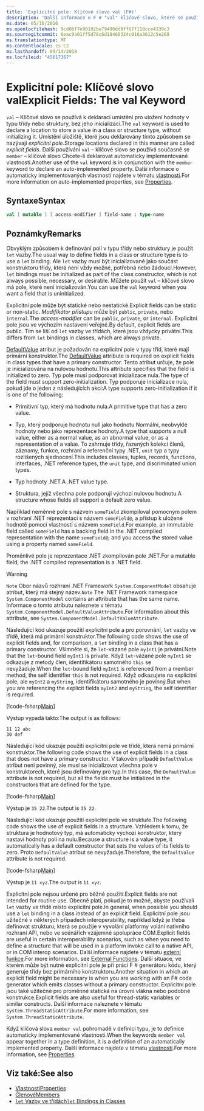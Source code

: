```yaml
---
title: 'Explicitní pole: Klíčové slovo val (F#)'
description: 'Další informace o F # "val" klíčové slovo, které se používá k deklaraci umístění pro uložení hodnoty v typu třídy nebo struktury bez inicializace typu.'
ms.date: 05/16/2016
ms.openlocfilehash: 9cd06f7e90192be79490dd0ff67f118cce4339c3
ms.sourcegitcommit: 6eac9a01ff5d70c6d18460324c016a3612c5e268
ms.translationtype: MT
ms.contentlocale: cs-CZ
ms.lasthandoff: 09/14/2018
ms.locfileid: "45617367"
---
```

# <a name="explicit-fields-the-val-keyword"></a><span data-ttu-id="069cf-103">Explicitní pole: Klíčové slovo val</span><span class="sxs-lookup"><span data-stu-id="069cf-103">Explicit Fields: The val Keyword</span></span>

<span data-ttu-id="069cf-104">`val` – Klíčové slovo se používá k deklaraci umístění pro uložení hodnoty v typu třídy nebo struktury, bez jeho inicializaci.</span><span class="sxs-lookup"><span data-stu-id="069cf-104">The `val` keyword is used to declare a location to store a value in a class or structure type, without initializing it.</span></span> <span data-ttu-id="069cf-105">Umístění úložiště, které jsou deklarovány tímto způsobem se nazývají *explicitní pole*.</span><span class="sxs-lookup"><span data-stu-id="069cf-105">Storage locations declared in this manner are called *explicit fields*.</span></span> <span data-ttu-id="069cf-106">Další používání `val` – klíčové slovo se používá současně se `member` – klíčové slovo Chcete-li deklarovat automaticky implementované vlastnosti.</span><span class="sxs-lookup"><span data-stu-id="069cf-106">Another use of the `val` keyword is in conjunction with the `member` keyword to declare an auto-implemented property.</span></span> <span data-ttu-id="069cf-107">Další informace o automaticky implementovaných vlastností najdete v tématu [vlastnosti](properties.md).</span><span class="sxs-lookup"><span data-stu-id="069cf-107">For more information on auto-implemented properties, see [Properties](properties.md).</span></span>

## <a name="syntax"></a><span data-ttu-id="069cf-108">Syntaxe</span><span class="sxs-lookup"><span data-stu-id="069cf-108">Syntax</span></span>

```fsharp
val [ mutable ] [ access-modifier ] field-name : type-name
```

## <a name="remarks"></a><span data-ttu-id="069cf-109">Poznámky</span><span class="sxs-lookup"><span data-stu-id="069cf-109">Remarks</span></span>

<span data-ttu-id="069cf-110">Obvyklým způsobem k definování polí v typu třídy nebo struktury je použít `let` vazby.</span><span class="sxs-lookup"><span data-stu-id="069cf-110">The usual way to define fields in a class or structure type is to use a `let` binding.</span></span> <span data-ttu-id="069cf-111">Ale `let` vazby musí být inicializované jako součást konstruktoru třídy, která není vždy možné, potřebná nebo žádoucí.</span><span class="sxs-lookup"><span data-stu-id="069cf-111">However, `let` bindings must be initialized as part of the class constructor, which is not always possible, necessary, or desirable.</span></span> <span data-ttu-id="069cf-112">Můžete použít `val` – klíčové slovo má pole, které není inicializován.</span><span class="sxs-lookup"><span data-stu-id="069cf-112">You can use the `val` keyword when you want a field that is uninitialized.</span></span>

<span data-ttu-id="069cf-113">Explicitní pole může být statické nebo nestatické.</span><span class="sxs-lookup"><span data-stu-id="069cf-113">Explicit fields can be static or non-static.</span></span> <span data-ttu-id="069cf-114">*Modifikátor přístupu* může být `public`, `private`, nebo `internal`.</span><span class="sxs-lookup"><span data-stu-id="069cf-114">The *access-modifier* can be `public`, `private`, or `internal`.</span></span> <span data-ttu-id="069cf-115">Explicitní pole jsou ve výchozím nastavení veřejné.</span><span class="sxs-lookup"><span data-stu-id="069cf-115">By default, explicit fields are public.</span></span> <span data-ttu-id="069cf-116">Tím se liší od `let` vazby ve třídách, které jsou vždycky privátní.</span><span class="sxs-lookup"><span data-stu-id="069cf-116">This differs from `let` bindings in classes, which are always private.</span></span>

<span data-ttu-id="069cf-117">[DefaultValue](https://msdn.microsoft.com/library/a3a3307b-8c05-441e-b109-245511614d58) atribut je požadován na explicitní pole v typy tříd, které mají primární konstruktor.</span><span class="sxs-lookup"><span data-stu-id="069cf-117">The [DefaultValue](https://msdn.microsoft.com/library/a3a3307b-8c05-441e-b109-245511614d58) attribute is required on explicit fields in class types that have a primary constructor.</span></span> <span data-ttu-id="069cf-118">Tento atribut určuje, že pole je inicializována na nulovou hodnotu.</span><span class="sxs-lookup"><span data-stu-id="069cf-118">This attribute specifies that the field is initialized to zero.</span></span> <span data-ttu-id="069cf-119">Typ pole musí podporovat inicializace nula.</span><span class="sxs-lookup"><span data-stu-id="069cf-119">The type of the field must support zero-initialization.</span></span> <span data-ttu-id="069cf-120">Typ podporuje inicializace nula, pokud jde o jeden z následujících akcí:</span><span class="sxs-lookup"><span data-stu-id="069cf-120">A type supports zero-initialization if it is one of the following:</span></span>

- <span data-ttu-id="069cf-121">Primitivní typ, který má hodnotu nula.</span><span class="sxs-lookup"><span data-stu-id="069cf-121">A primitive type that has a zero value.</span></span>

- <span data-ttu-id="069cf-122">Typ, který podporuje hodnotu null jako hodnotu Normální, neobvyklé hodnoty nebo jako reprezentace hodnoty.</span><span class="sxs-lookup"><span data-stu-id="069cf-122">A type that supports a null value, either as a normal value, as an abnormal value, or as a representation of a value.</span></span> <span data-ttu-id="069cf-123">To zahrnuje třídy, řazených kolekcí členů, záznamy, funkce, rozhraní a referenční typy .NET, `unit` typ a typy rozlišených sjednocení.</span><span class="sxs-lookup"><span data-stu-id="069cf-123">This includes classes, tuples, records, functions, interfaces, .NET reference types, the `unit` type, and discriminated union types.</span></span>

- <span data-ttu-id="069cf-124">Typ hodnoty .NET.</span><span class="sxs-lookup"><span data-stu-id="069cf-124">A .NET value type.</span></span>

- <span data-ttu-id="069cf-125">Struktura, jejíž všechna pole podporují výchozí nulovou hodnotu.</span><span class="sxs-lookup"><span data-stu-id="069cf-125">A structure whose fields all support a default zero value.</span></span>

<span data-ttu-id="069cf-126">Například neměnné pole s názvem `someField` zkompiloval pomocným polem v rozhraní .NET reprezentaci s názvem `someField@`, a přístup k uložené hodnotě pomocí vlastnosti s názvem `someField`.</span><span class="sxs-lookup"><span data-stu-id="069cf-126">For example, an immutable field called `someField` has a backing field in the .NET compiled representation with the name `someField@`, and you access the stored value using a property named `someField`.</span></span>

<span data-ttu-id="069cf-127">Proměnlivé pole je reprezentace .NET zkompilován pole .NET.</span><span class="sxs-lookup"><span data-stu-id="069cf-127">For a mutable field, the .NET compiled representation is a .NET field.</span></span>

>[!WARNING]
<span data-ttu-id="069cf-128">`Note` Obor názvů rozhraní .NET Framework `System.ComponentModel` obsahuje atribut, který má stejný název.</span><span class="sxs-lookup"><span data-stu-id="069cf-128">`Note` The .NET Framework namespace `System.ComponentModel` contains an attribute that has the same name.</span></span> <span data-ttu-id="069cf-129">Informace o tomto atributu naleznete v tématu `System.ComponentModel.DefaultValueAttribute`.</span><span class="sxs-lookup"><span data-stu-id="069cf-129">For information about this attribute, see `System.ComponentModel.DefaultValueAttribute`.</span></span>

<span data-ttu-id="069cf-130">Následující kód ukazuje použití explicitní pole a pro porovnání, `let` vazby ve třídě, která má primární konstruktor.</span><span class="sxs-lookup"><span data-stu-id="069cf-130">The following code shows the use of explicit fields and, for comparison, a `let` binding in a class that has a primary constructor.</span></span> <span data-ttu-id="069cf-131">Všimněte si, že `let`-vázané pole `myInt1` je privátní.</span><span class="sxs-lookup"><span data-stu-id="069cf-131">Note that the `let`-bound field `myInt1` is private.</span></span> <span data-ttu-id="069cf-132">Když `let`-vázané pole `myInt1` se odkazuje z metody člen, identifikátoru samotného `this` se nevyžaduje.</span><span class="sxs-lookup"><span data-stu-id="069cf-132">When the `let`-bound field `myInt1` is referenced from a member method, the self identifier `this` is not required.</span></span> <span data-ttu-id="069cf-133">Když odkazujete na explicitní pole, ale `myInt2` a `myString`, identifikátoru samotného je povinný.</span><span class="sxs-lookup"><span data-stu-id="069cf-133">But when you are referencing the explicit fields `myInt2` and `myString`, the self identifier is required.</span></span>

[!code-fsharp[Main](../../../../samples/snippets/fsharp/lang-ref-2/snippet6701.fs)]

<span data-ttu-id="069cf-134">Výstup vypadá takto:</span><span class="sxs-lookup"><span data-stu-id="069cf-134">The output is as follows:</span></span>

```
11 12 abc
30 def
```

<span data-ttu-id="069cf-135">Následující kód ukazuje použití explicitní pole ve třídě, která nemá primární konstruktor.</span><span class="sxs-lookup"><span data-stu-id="069cf-135">The following code shows the use of explicit fields in a class that does not have a primary constructor.</span></span> <span data-ttu-id="069cf-136">V takovém případě `DefaultValue` atribut není povinný, ale musí se inicializovat všechna pole v konstruktorech, které jsou definovány pro typ.</span><span class="sxs-lookup"><span data-stu-id="069cf-136">In this case, the `DefaultValue` attribute is not required, but all the fields must be initialized in the constructors that are defined for the type.</span></span>

[!code-fsharp[Main](../../../../samples/snippets/fsharp/lang-ref-2/snippet6702.fs)]

<span data-ttu-id="069cf-137">Výstup je `35 22`.</span><span class="sxs-lookup"><span data-stu-id="069cf-137">The output is `35 22`.</span></span>

<span data-ttu-id="069cf-138">Následující kód ukazuje použití explicitní pole ve struktuře.</span><span class="sxs-lookup"><span data-stu-id="069cf-138">The following code shows the use of explicit fields in a structure.</span></span> <span data-ttu-id="069cf-139">Vzhledem k tomu, že struktura je hodnotový typ, má automaticky výchozí konstruktor, který nastaví hodnoty polí na nulu.</span><span class="sxs-lookup"><span data-stu-id="069cf-139">Because a structure is a value type, it automatically has a default constructor that sets the values of its fields to zero.</span></span> <span data-ttu-id="069cf-140">Proto `DefaultValue` atribut se nevyžaduje.</span><span class="sxs-lookup"><span data-stu-id="069cf-140">Therefore, the `DefaultValue` attribute is not required.</span></span>

[!code-fsharp[Main](../../../../samples/snippets/fsharp/lang-ref-2/snippet6703.fs)]

<span data-ttu-id="069cf-141">Výstup je `11 xyz`.</span><span class="sxs-lookup"><span data-stu-id="069cf-141">The output is `11 xyz`.</span></span>

<span data-ttu-id="069cf-142">Explicitní pole nejsou určené pro běžné použití.</span><span class="sxs-lookup"><span data-stu-id="069cf-142">Explicit fields are not intended for routine use.</span></span> <span data-ttu-id="069cf-143">Obecně platí, pokud je to možné, abyste používali `let` vazby ve třídě místo explicitní pole.</span><span class="sxs-lookup"><span data-stu-id="069cf-143">In general, when possible you should use a `let` binding in a class instead of an explicit field.</span></span> <span data-ttu-id="069cf-144">Explicitní pole jsou užitečné v některých případech interoperability, například když je třeba definovat strukturu, která se použije v vyvolání platformy volání nativního rozhraní API, nebo ve scénářích vzájemné spolupráce COM.</span><span class="sxs-lookup"><span data-stu-id="069cf-144">Explicit fields are useful in certain interoperability scenarios, such as when you need to define a structure that will be used in a platform invoke call to a native API, or in COM interop scenarios.</span></span> <span data-ttu-id="069cf-145">Další informace najdete v tématu [externí funkce](../functions/external-functions.md).</span><span class="sxs-lookup"><span data-stu-id="069cf-145">For more information, see [External Functions](../functions/external-functions.md).</span></span> <span data-ttu-id="069cf-146">Další situace, ve kterém může být nutné explicitní pole je při práci F # generátoru kódu, který generuje třídy bez primárního konstruktoru.</span><span class="sxs-lookup"><span data-stu-id="069cf-146">Another situation in which an explicit field might be necessary is when you are working with an F# code generator which emits classes without a primary constructor.</span></span> <span data-ttu-id="069cf-147">Explicitní pole jsou také užitečné pro proměnné statická na úrovni vlákna nebo podobné konstrukce.</span><span class="sxs-lookup"><span data-stu-id="069cf-147">Explicit fields are also useful for thread-static variables or similar constructs.</span></span> <span data-ttu-id="069cf-148">Další informace naleznete v tématu `System.ThreadStaticAttribute`.</span><span class="sxs-lookup"><span data-stu-id="069cf-148">For more information, see `System.ThreadStaticAttribute`.</span></span>

<span data-ttu-id="069cf-149">Když klíčová slova `member val` pohromadě v definici typu, je to definice automaticky implementované vlastnosti.</span><span class="sxs-lookup"><span data-stu-id="069cf-149">When the keywords `member val` appear together in a type definition, it is a definition of an automatically implemented property.</span></span> <span data-ttu-id="069cf-150">Další informace najdete v tématu [vlastnosti](properties.md).</span><span class="sxs-lookup"><span data-stu-id="069cf-150">For more information, see [Properties](properties.md).</span></span>

## <a name="see-also"></a><span data-ttu-id="069cf-151">Viz také:</span><span class="sxs-lookup"><span data-stu-id="069cf-151">See also</span></span>

- [<span data-ttu-id="069cf-152">Vlastnosti</span><span class="sxs-lookup"><span data-stu-id="069cf-152">Properties</span></span>](properties.md)
- [<span data-ttu-id="069cf-153">Členové</span><span class="sxs-lookup"><span data-stu-id="069cf-153">Members</span></span>](index.md)
- [<span data-ttu-id="069cf-154">`let` Vazby ve třídách</span><span class="sxs-lookup"><span data-stu-id="069cf-154">`let` Bindings in Classes</span></span>](let-bindings-in-classes.md)
